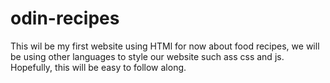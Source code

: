 # odin-recipes

This wil be my first website using HTMl for now about food recipes, we will be using other languages to style our website such ass css and js. Hopefully, this will be easy to follow along.